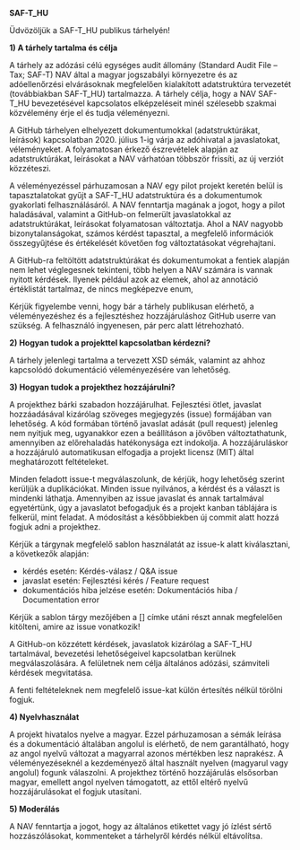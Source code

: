 ﻿**SAF-T_HU**

Üdvözöljük a SAF-T_HU publikus tárhelyén!

**1) A tárhely tartalma és célja**

A tárhely az adózási célú egységes audit állomány (Standard Audit File – Tax; SAF-T) NAV által a magyar jogszabályi környezetre és az adóellenőrzési elvárásoknak megfelelően kialakított adatstruktúra tervezetét (továbbiakban SAF-T_HU) tartalmazza. A tárhely célja, hogy a NAV SAF-T_HU bevezetésével kapcsolatos elképzeléseit minél szélesebb szakmai közvélemény érje el és tudja véleményezni.

A GitHub tárhelyen elhelyezett dokumentumokkal (adatstruktúrákat, leírások) kapcsolatban 2020. július 1-ig várja az adóhivatal a javaslatokat, véleményeket. A folyamatosan érkező észrevételek alapján az adatstruktúrákat, leírásokat a NAV várhatóan többször frissíti, az új verziót közzéteszi.

A véleményezéssel párhuzamosan a NAV egy pilot projekt keretén belül is tapasztalatokat gyűjt a SAF-T_HU adatstruktúra és a dokumentumok gyakorlati felhasználásáról. A NAV fenntartja magának a jogot, hogy a pilot haladásával, valamint a GitHub-on felmerült javaslatokkal az adatstruktúrákat, leírásokat folyamatosan változtatja. Ahol a NAV nagyobb bizonytalanságokat, számos kérdést tapasztal, a megfelelő információk összegyűjtése és értékelését követően fog változtatásokat végrehajtani.

A GitHub-ra feltöltött adatstruktúrákat és dokumentumokat a fentiek alapján nem lehet véglegesnek tekinteni, több helyen a NAV számára is vannak nyitott kérdések. Ilyenek például azok az elemek, ahol az annotáció értéklistát tartalmaz, de nincs megképezve enum,

Kérjük figyelembe venni, hogy bár a tárhely publikusan elérhető, a véleményezéshez és a fejlesztéshez hozzájáruláshoz GitHub userre van szükség. A felhasználó ingyenesen, pár perc alatt létrehozható.

**2) Hogyan tudok a projekttel kapcsolatban kérdezni?**

A tárhely jelenlegi tartalma a tervezett XSD sémák, valamint az ahhoz kapcsolódó dokumentáció véleményezésére van lehetőség.

**3) Hogyan tudok a projekthez hozzájárulni?**

A projekthez bárki szabadon hozzájárulhat. Fejlesztési ötlet, javaslat hozzáadásával kizárólag szöveges megjegyzés (issue) formájában van lehetőség. A kód formában történő javaslat adását (pull request) jelenleg nem nyitjuk meg, ugyanakkor ezen a beállításon a jövőben változtathatunk, amennyiben az előrehaladás hatékonysága ezt indokolja. A hozzájáruláskor a hozzájáruló automatikusan elfogadja a projekt licensz (MIT) által meghatározott feltételeket.

Minden feladott issue-t megválaszolunk, de kérjük, hogy lehetőség szerint kerüljük a duplikációkat. Minden issue nyilvános, a kérdést és a választ is mindenki láthatja. Amennyiben az issue javaslat és annak tartalmával egyetértünk, úgy a javaslatot befogadjuk és a projekt kanban táblájára is felkerül, mint feladat. A módosítást a későbbiekben új commit alatt hozzá fogjuk adni a projekthez.

Kérjük a tárgynak megfelelő sablon használatát az issue-k alatt kiválasztani, a következők alapján:

-   kérdés esetén: Kérdés-válasz / Q&A issue
-   javaslat esetén: Fejlesztési kérés / Feature request
-   dokumentációs hiba jelzése esetén: Dokumentációs hiba / Documentation error

Kérjük a sablon tárgy mezőjében a [] címke utáni részt annak megfelelően kitölteni, amire az issue vonatkozik!

A GitHub-on közzétett kérdések, javaslatok kizárólag a SAF-T_HU tartalmával, bevezetési lehetőségeivel kapcsolatban kerülnek megválaszolására. A felületnek nem célja általános adózási, számviteli kérdések megvitatása.

A fenti feltételeknek nem megfelelő issue-kat külön értesítés nélkül törölni fogjuk.

**4) Nyelvhasználat**

A projekt hivatalos nyelve a magyar. Ezzel párhuzamosan a sémák leírása és a dokumentáció általában angolul is elérhető, de nem garantálható, hogy az angol nyelvű változat a magyarral azonos mértékben lesz naprakész. A véleményezéseknél a kezdeményező által használt nyelven (magyarul vagy angolul) fogunk válaszolni. A projekthez történő hozzájárulás elsősorban magyar, emellett angol nyelven támogatott, az ettől eltérő nyelvű hozzájárulásokat el fogjuk utasítani.

**5) Moderálás**

A NAV fenntartja a jogot, hogy az általános etikettet vagy jó ízlést sértő hozzászólásokat, kommenteket a tárhelyről kérdés nélkül eltávolítsa.


